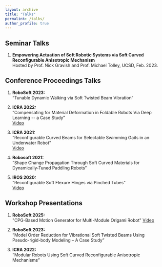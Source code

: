 ```yaml
---
layout: archive
title: "Talks"
permalink: /talks/
author_profile: true
---
```


## Seminar Talks
1. **Empowering Actuation of Soft Robotic Systems via Soft Curved Reconfigurable Anisotropic Mechanism**  
   Hosted by Prof. Nick Gravish and Prof. Michael Tolley, UCSD, Feb. 2023.

## Conference Proceedings Talks
1. **RoboSoft 2023:**  
   “Tunable Dynamic Walking via Soft Twisted Beam Vibration”

2. **ICRA 2022:**  
   “Compensating for Material Deformation in Foldable Robots Via Deep Learning -- a Case Study”  
   [Video](https://youtu.be/AwS4vabv-JQ)

3. **ICRA 2021:**  
   “Reconfigurable Curved Beams for Selectable Swimming Gaits in an Underwater Robot”  
   [Video](https://youtu.be/EszTDc9slyw)

4. **Robosoft 2021:**  
   “Shape Change Propagation Through Soft Curved Materials for Dynamically-Tuned Paddling Robots”

5. **IROS 2020:**  
   “Reconfigurable Soft Flexure Hinges via Pinched Tubes”  
   [Video](https://youtu.be/J5heXXD6mVo)

## Workshop Presentations
1. **RoboSoft 2025:**  
  "CPG-Based Motion Generator for Multi-Module Origami Robot"
  [Video](https://youtu.be/Gz0DezhwF9U?si=fhnNn_LdNq50Hxym)

1. **RoboSoft 2023:**  
   “Model Order Reduction for Vibrational Soft Twisted Beams Using Pseudo-rigid-body Modeling – A Case Study”

2. **ICRA 2022:**  
   “Modular Robots Using Soft Curved Reconfigurable Anisotropic Mechanisms”